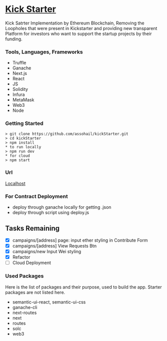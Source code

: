 # [Kick Starter](https://www.udemy.com/course/ethereum-and-solidity-the-complete-developers-guide/)

Kick Satrter Implementation by Ethereum Blockchain, Removing the Loopholes that were present in Kickstarter and providing new transparent Platform for investors who want to support the startup projects by their funding. 

### Tools, Languages, Frameworks
* Truffle 
* Ganache
* Next.js
* React
* JS
* Solidity
* Infura 
* MetaMask
* Web3
* Node
### Getting Started
```
> git clone https://github.com/assohail/kickStarter.git
> cd kickStarter
> npm install
* to run locally
> npm run dev
* for cloud
> npm start
```
### Url
[Localhost](127.0.0.1:3000)

### For Contract Deployment
* deploy through ganache locally for getting .json
* deploy through script using deploy.js

## Tasks Remaining
- [x] campaigns/[address] page: input ether styling in Contribute Form
- [x] campaigns/[address] View Requests Btn
- [x] campaigns/new Input Wei styling
- [x] Refactor
- [ ] Cloud Deployment 

### Used Packages
Here is the list of packages and their purpose, used to build the app. Starter packages are not listed here.

* semantic-ui-react, semantic-ui-css
* ganache-cli
* next-routes
* next
* routes
* solc
* web3
